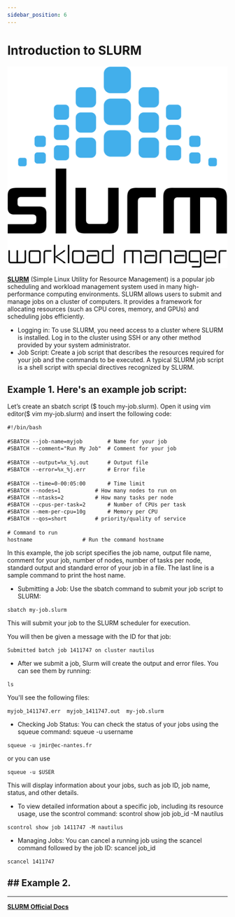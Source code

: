 ```yaml
---
sidebar_position: 6
---
```


# Introduction to SLURM

![Docusaurus Plushie](./slurm.png)

**[SLURM](https://slurm.schedmd.com/documentation.html)** (Simple Linux Utility for Resource Management) is a popular job scheduling and workload management system used in many high-performance computing environments. SLURM allows users to submit and manage jobs on a cluster of computers. It provides a framework for allocating resources (such as CPU cores, memory, and GPUs) and scheduling jobs efficiently.
- Logging in: To use SLURM, you need access to a cluster where SLURM is installed. Log in to the cluster using SSH or any other method provided by your system administrator.
- Job Script: Create a job script that describes the resources required for your job and the commands to be executed. A typical SLURM job script is a shell script with special directives recognized by SLURM. 

## Example 1. Here's an example job script:
Let’s create an sbatch script ($ touch my-job.slurm). Open it using vim editor($ vim my-job.slurm) and insert the following code:
```
#!/bin/bash

#SBATCH --job-name=myjob		# Name for your job
#SBATCH --comment="Run My Job"	# Comment for your job

#SBATCH --output=%x_%j.out		# Output file
#SBATCH --error=%x_%j.err		# Error file

#SBATCH --time=0-00:05:00		# Time limit
#SBATCH --nodes=1			# How many nodes to run on
#SBATCH --ntasks=2			# How many tasks per node
#SBATCH --cpus-per-task=2		# Number of CPUs per task
#SBATCH --mem-per-cpu=10g		# Memory per CPU
#SBATCH --qos=short			# priority/quality of service 

# Command to run
hostname				# Run the command hostname
```
In this example, the job script specifies the job name, output file name, comment for your job, number of nodes, number of tasks per node, standard output and standard error of your job in a file. The last line is a sample command to print the host name.

- Submitting a Job: Use the sbatch command to submit your job script to SLURM:
```
sbatch my-job.slurm
```
This will submit your job to the SLURM scheduler for execution.

You will then be given a message with the ID for that job:
```
Submitted batch job 1411747 on cluster nautilus
```
- After we submit a job, Slurm will create the output and error files. You can see them by running:
```
ls
```
You'll see the following files:
```
myjob_1411747.err  myjob_1411747.out  my-job.slurm
```

- Checking Job Status: You can check the status of your jobs using the squeue command:
squeue -u username
```
squeue -u jmir@ec-nantes.fr
```
or you can use
```
squeue -u $USER
```

This will display information about your jobs, such as job ID, job name, status, and other details.

- To view detailed information about a specific job, including its resource usage, use the scontrol command:
scontrol show job job_id -M nautilus
```
scontrol show job 1411747 -M nautilus
```
- Managing Jobs: You can cancel a running job using the scancel command followed by the job ID:
scancel job_id
```
scancel 1411747
```

## ## Example 2. 
----------------------------------------------------------------------------------------------------------------------

**[SLURM Official Docs](https://slurm.schedmd.com/documentation.html)**
